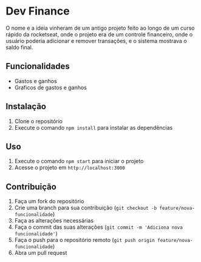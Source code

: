 # Dev Finance

O nome e a ideia vinheram de um antigo projeto feito ao longo de um curso rápido da rocketseat, onde o projeto era de um controle financeiro, onde o usuário poderia adicionar e remover transações, e o sistema mostrava o saldo final.

## Funcionalidades

- Gastos e ganhos
- Graficos de gastos e ganhos

## Instalação

1. Clone o repositório
2. Execute o comando `npm install` para instalar as dependências

## Uso

1. Execute o comando `npm start` para iniciar o projeto
2. Acesse o projeto em `http://localhost:3000`

## Contribuição

1. Faça um fork do repositório
2. Crie uma branch para sua contribuição (`git checkout -b feature/nova-funcionalidade`)
3. Faça as alterações necessárias
4. Faça o commit das suas alterações (`git commit -m 'Adiciona nova funcionalidade'`)
5. Faça o push para o repositório remoto (`git push origin feature/nova-funcionalidade`)
6. Abra um pull request